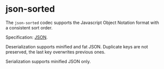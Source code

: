 # json-sorted

The `json-sorted` codec supports the Javascript Object Notation format with a consistent sort order.

Specification: [JSON](https://json.org).

Deserialization supports minified and fat JSON. Duplicate keys are not preserved, the last key overwrites previous ones.

Serialization supports minified JSON only.

